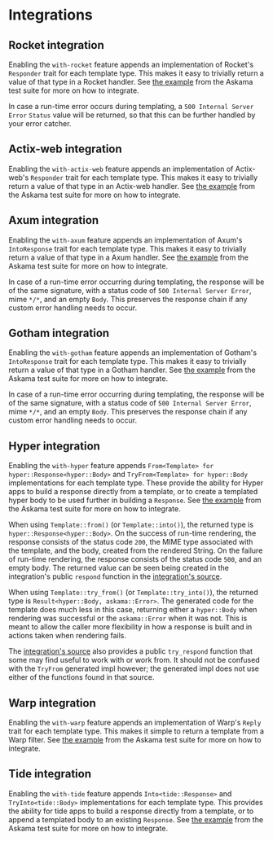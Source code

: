# Integrations

## Rocket integration

Enabling the `with-rocket` feature appends an implementation of Rocket's
`Responder` trait for each template type. This makes it easy to trivially
return a value of that type in a Rocket handler. See
[the example](https://github.com/djc/askama/blob/main/askama_rocket/tests/basic.rs)
from the Askama test suite for more on how to integrate.

In case a run-time error occurs during templating, a `500 Internal Server
Error` `Status` value will be returned, so that this can be further
handled by your error catcher.

## Actix-web integration

Enabling the `with-actix-web` feature appends an implementation of Actix-web's
`Responder` trait for each template type. This makes it easy to trivially return
a value of that type in an Actix-web handler. See
[the example](https://github.com/djc/askama/blob/main/askama_actix/tests/basic.rs)
from the Askama test suite for more on how to integrate.

## Axum integration

Enabling the `with-axum` feature appends an implementation of Axum's
`IntoResponse` trait for each template type. This makes it easy to trivially
return a value of that type in a Axum handler. See
[the example](https://github.com/djc/askama/blob/main/askama_axum/tests/basic.rs)
from the Askama test suite for more on how to integrate.

In case of a run-time error occurring during templating, the response will be of the same
signature, with a status code of `500 Internal Server Error`, mime `*/*`, and an empty `Body`.
This preserves the response chain if any custom error handling needs to occur.

## Gotham integration

Enabling the `with-gotham` feature appends an implementation of Gotham's
`IntoResponse` trait for each template type. This makes it easy to trivially
return a value of that type in a Gotham handler. See
[the example](https://github.com/djc/askama/blob/main/askama_gotham/tests/basic.rs)
from the Askama test suite for more on how to integrate.

In case of a run-time error occurring during templating, the response will be of the same
signature, with a status code of `500 Internal Server Error`, mime `*/*`, and an empty `Body`.
This preserves the response chain if any custom error handling needs to occur.

## Hyper integration

Enabling the `with-hyper` feature appends `From<Template> for hyper::Response<hyper::Body>` and
`TryFrom<Template> for hyper::Body` implementations for each template type. These
provide the ability for Hyper apps to build a response directly from
a template, or to create a templated hyper body to be used further in building a
`Response`. See [the example](https://github.com/djc/askama/blob/main/askama_hyper/tests/basic.rs)
from the Askama test suite for more on how to integrate.

When using `Template::from()` (or `Template::into()`),
the returned type is `hyper::Response<hyper::Body>`.
On the success of run-time rendering, the response consists of the status code `200`, the MIME type associated with the
template, and the body, created from the rendered String.
On the failure of run-time rendering, the response consists of the status code `500`, and an empty
body. The returned value can be seen being created in the integration's public `respond` function
in the
[integration's source](https://github.com/djc/askama/blob/main/askama_hyper/src/lib.rs).

When using `Template::try_from()` (or `Template::try_into()`),
the returned type is `Result<hyper::Body, askama::Error>`.
The generated code for the template does much less in this case, returning either a `hyper::Body`
when rendering was successful or the `askama::Error` when it was not. This is meant to allow the
caller more flexibility in how a response is built and in actions taken when rendering fails.

The
[integration's source](https://github.com/djc/askama/blob/main/askama_hyper/src/lib.rs)
also provides a public `try_respond` function that some may find useful to work with or work from.
It should not be confused with the `TryFrom` generated impl however; the generated impl
does not use either of the functions found in that source.

## Warp integration

Enabling the `with-warp` feature appends an implementation of Warp's `Reply`
trait for each template type. This makes it simple to return a template from
a Warp filter. See [the example](https://github.com/djc/askama/blob/main/askama_warp/tests/warp.rs)
from the Askama test suite for more on how to integrate.

## Tide integration

Enabling the `with-tide` feature appends `Into<tide::Response>` and
`TryInto<tide::Body>` implementations for each template type. This
provides the ability for tide apps to build a response directly from
a template, or to append a templated body to an existing
`Response`. See [the example](https://github.com/djc/askama/blob/main/askama_tide/tests/tide.rs)
from the Askama test suite for more on how to integrate.
